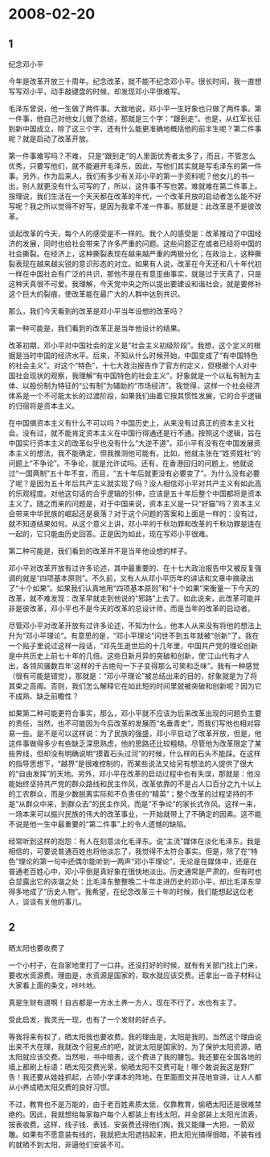 # 2008-02-20

## 1

纪念邓小平

今年是改革开放三十周年。纪念改革，就不能不纪念邓小平。很长时间，我一直想写写邓小平，动手敲键盘的时候，却发现邓小平很难写。

毛泽东曾说，他一生做了两件事。大致地说，邓小平一生好象也只做了两件事。第一件事，他自己对他女儿做了总结，那就是三个字：“跟到走”。也是，从红军长征到新中国成立，除了这三个字，还有什么能更准确地概括他的前半生呢？第二件事呢？就是启动了改革开放。

第一件事难写吗？不难， 只是“跟到走”的人里面优秀者太多了，而且，不管怎么优秀，只要写他们，就不能避开毛泽东，因此，写他们其实就是写毛泽东的第一件事。另外，作为后来人，我们有多少有关邓小平的第一手资料呢？他女儿的书一出，别人就更没有什么可写的了，所以，这件事不写也罢。难就难在第二件事上。按理说，我们生活在一个天天都在改革的年代，一个改革开放的启动者怎么能不好写呢？我之所以觉得不好写，是因为我拿不准一件事，那就是：此改革是不是彼改革。

谈起改革的今天，每个人的感受是不一样的。我个人的感受是：改革推动了中国经济的发展，同时也给社会带来了许多严重的问题。这些问题正在或者已经将中国的社会撕裂。在经济上，这种撕裂表现在越来越严重的两极分化；在政治上，这种撕裂表现在越来越尖锐的意识形态的对立。如果有人说，改革在今天还和八十年代初一样在中国社会有广泛的共识，那他不是在有意歪曲事实，就是过于天真了，只是这种天真很不可爱。我理解，今天党中央之所以提出要建设和谐社会，就是要修补这个巨大的裂痕，使改革能在最广大的人群中达到共识。

那么，我们今天看到的改革是邓小平当年设想的改革吗？

第一种可能是，我们看到的改革正是当年他设计的结果。

改革初期，邓小平对中国社会的定义是“社会主义初级阶段”。我想，这个定义的根据是当时中国的经济水平。后来，不知从什么时候开始，中国变成了“有中国特色的社会主义”。对这个“特色”，十七大政治报告作了官方的定义，但根据个人对中国社会现状的观察，我理解“有中国特色的社会主义”，好象就是一个以私有制为主体、以股份制为特征的“公有制”为辅助的“市场经济”。我觉得，这样一个社会经济体系是一个不可能太长的过渡阶段，如果我们由着它按其惯性发展，它的合乎逻辑的归宿将是资本主义。

在中国搞资本主义有什么不可以吗？中国历史上，从来没有过真正的资本主义社会。没有过，就不能肯定资本主义在中国行得通还是行不通。按照这个逻辑，旨在中国实行资本主义的改革似乎也没有什么“大逆不道”。邓小平有没有在中国发展资本主义的想法，我不能确定，但我推测他可能有。比如，他就主张在“姓资姓社”的问题上“不争论”。不争论，就是允许试吗。还有，在香港回归的问题上，他就说过“一国两制”五十年不变，而且，“五十年后就更没有必要变了”。为什么没有必要了呢？是因为五十年后共产主义就实现了吗？没人相信邓小平对共产主义有如此高的乐观程度。对他这句话的合乎逻辑的引伸，应该是五十年后整个中国都将是资本主义了。随之而来的问题是，对于中国来说，资本主义是一只“好猫”吗？资本主义会带来中华民族的崛起还是衰落？对于这个问题的答案和上面是一样的：没有过，就不知道结果如何。从这个意义上讲，邓小平的千秋功罪和改革的千秋功罪是连在一起的，它只能由历史回答。正是因为如此，现在写邓小平很难。

第二种可能是，我们看到的改革并不是当年他设想的样子。

邓小平对改革开放有过许多论述，其中最重要的、在十七大政治报告中又被反复强调的就是“四项基本原则”。不久前，又有人从邓小平历年的讲话和文章中摘录出了“十个如果”。如果我们认真地用“四项基本原则”和“十个如果”来衡量一下今天的改革，就不难发现：改革早就走到他说的“邪路”上去了。如此说来，此改革可能并非是彼改革，邓小平也不是今天的改革的总设计师，而是当年的改革的启动者。

尽管邓小平对改革开放有过许多论述，不知为什么，他本人从来没有将他的想法上升为“邓小平理论”。有意思的是，“邓小平理论”问世不到五年就被“创新”了。我在一个贴子里说过这样一段话，“邓先生逝世后的十几年里，中国共产党的理论创新是中共历史上前七十年的几倍。这些日新月异的突破和创新，使‘江山代有才人出，各领风骚数百年’这样的千古绝句一下子变得那么可笑和乏味”。我有一种感觉（很有可能是错觉），那就是：“邓小平理论”被总结出来的目的，好象就是为了将其束之高阁。否则，我们怎么解释它在如此短的时间里就被突破和创新呢？因为它不成熟、缺乏前瞻性？

如果第二种可能更符合事实，那么，邓小平就不应该为后来改革出现的问题负主要的责任，当然，也不可能因为今后改革的发展而“名垂青史”，而我们写他也相对容易一些。是不是可以这样说：为了民族的强盛，邓小平启动了改革开放，但是，他这件事做得多少有些缺乏深思熟虑，他的思路还比较粗糙。尽管他为改革限定了某些界线，但却没有明确说明“摸着石头过河”的时候，什么样的石头不能踩。在这样的指导思想下，“越界”是很难控制的，而某些说法又给另有想法的人提供了很大的“自由发挥”的天地。另外，邓小平在改革的启动过程中也有失误，那就是：他没能始终坚持共产党的群众路线和民主作风，改革依靠的不是占人口百分之九十以上的工农群众，而是少数脱离实际和不负责任的“精英”；整个改革的过程坚持的不是“从群众中来，到群众去”的民主作风，而是“不争论”的家长式作风。这样一来，一场本来可以振兴民族的伟大的改革事业，一开始就带上了不确定的因素。这不能不说是他一生中最重要的“第二件事”上的令人遗憾的缺陷。


经常听到这样的抱怨：有人在刻意淡化毛泽东。说“主流”媒体在淡化毛泽东，我是相信的，可要说普通百姓也将他淡忘了，我觉得不太符合事实。但是，除了在“特色”理论的第一句中还偶尔能听到一两声“邓小平理论”，无论是在媒体中，还是在普通老百姓心中，邓小平倒是真好象在很快地淡出。历史通常是严肃的，但有时也会显露出它的诙谐之处：比毛泽东整整晚二十年走进历史的邓小平，却比毛泽东早得多地成了“历史人物”。我希望，在纪念改革三十年的时候，我们能想起这位老人，谈谈有关他的事儿。 

## 2

晒太阳也要收费了

一个小村子，在自家地里打了一口井。还没打好的时候，就有有关部门找上门来，要收水资源费。理由是，水资源是国家的，取水就应该交费。还拿出一沓子材料让大家看上面的条文，咔咔地。

真是生财有道啊！自古都是一方水土养一方人，现在不行了，水也有主了。

受此启发，我灵光一现，也有了一个发财的好点子。

等我将来有权了，晒太阳我也要收费。我的理由是，太阳是我的。当然这个理由说出来不大在理，我就改个冠冕点的吧，就说太阳是国家的，为了保护太阳资源，晒太阳就应该交费。当然啦，书中暗表，这个费进了我的腰包。我还要在全国各地的墙上都刷上标语：晒太阳交费光荣，偷晒太阳不交费可耻！哪个敢说我这是野广告！我还要从娃娃抓起，占领小学课本的阵地，在里面图文并茂地宣讲，让人人都从小养成晒太阳交费的良好习惯。

不过，教育也不是万能的，由于老百姓素质太低，仅靠教育，偷晒太阳还是很难禁绝的。因此，我就想给每家每户每个人都装上有线太阳，并全部装上太阳光流表，按表收费。这样，线子钱、表钱、安装费还得他们掏，我又能赚一大把，一箭双雕。如果有不愿意装有线的，我就把太阳遮挡起来，把太阳光搞得很暗，不装有线的就晒不到太阳，非逼他们安装不可。 


